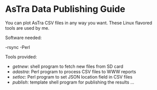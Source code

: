 AsTra Data Publishing Guide
=================

You can plot AsTra CSV files in any way you want. These Linux flavored
tools are used by me.

Software needed:

-rsync
-Perl

Tools provided:

- _getnew_: shell program to fetch new files from SD card
- _adastra_: Perl program to process CSV files to WWW reports
- _setloc_: Perl program to set JSON location field in CSV files
- _publish_: template shell program for publishing the results
...

